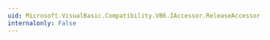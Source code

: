 ```yaml
---
uid: Microsoft.VisualBasic.Compatibility.VB6.IAccessor.ReleaseAccessor(System.Int32,System.Int32@)
internalonly: False
---
```


